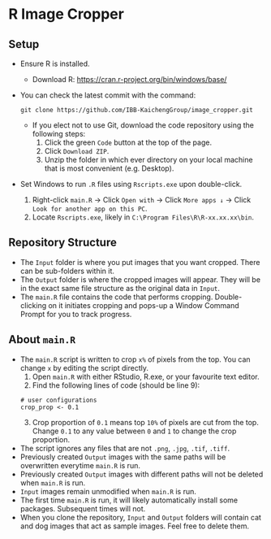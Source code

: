 # R Image Cropper

## Setup

* Ensure R is installed.
  * Download R: https://cran.r-project.org/bin/windows/base/

* You can check the latest commit with the command:

    `git clone https://github.com/IBB-KaichengGroup/image_cropper.git`

  * If you elect not to use Git, download the code repository using the following steps:
    1. Click the green `Code` button at the top of the page.
    2. Click `Download ZIP`.
    3. Unzip the folder in which ever directory on your local machine that is most convenient
    (e.g. Desktop).

* Set Windows to run `.R` files using `Rscripts.exe` upon double-click.
  1. Right-click `main.R` &#8594; Click `Open with` &#8594; Click `More apps ↓` &#8594; 
  Click `Look for another app on this PC`.
  2. Locate `Rscripts.exe`, likely in `C:\Program Files\R\R-xx.xx.xx\bin`.

## Repository Structure

* The `Input` folder is where you put images that you want cropped. There can be sub-folders within
 it.
* The `Output` folder is where the cropped images will appear. They will be in the exact same file 
structure as the original data in `Input`.
* The `main.R` file contains the code that performs cropping. Double-clicking on it initiates 
cropping and pops-up a Window Command Prompt for you to track progress.

## About `main.R`

* The `main.R` script is written to crop `x%` of pixels from the top. You can change `x` by editing
the script directly.
  1. Open `main.R` with either RStudio, R.exe, or your favourite text editor.
  2. Find the following lines of code (should be line 9):
    ```
    # user configurations
    crop_prop <- 0.1
    ```
  3. Crop proportion of `0.1` means top `10%` of pixels are cut from the top. Change `0.1` to any 
  value between `0` and `1` to change the crop proportion.
* The script ignores any files that are not `.png`, `.jpg`, `.tif`, `.tiff`.
* Previously created `Output` images with the same paths will be overwritten everytime `main.R` is run.
* Previously created `Output` images with different paths will not be deleted when `main.R` is run.
* `Input` images remain unmodified when `main.R` is run.
* The first time `main.R` is run, it will likely automatically install some packages. Subsequent 
times will not.
* When you clone the repository, `Input` and `Output` folders will contain cat and dog images that 
act as sample images. Feel free to delete them.
